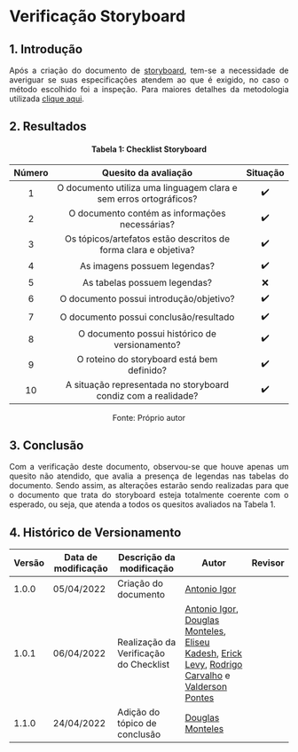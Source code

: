# Verificação Storyboard

## 1. Introdução

<p align='justify'>
  Após a criação do documento de <a href="https://interacao-humano-computador.github.io/2021.2-Prefeitura-Verdelandia/documentos/04-Planejamento-Avaliacao-Storyboard-Analise-tarefas/StoryBoard/Storyboard/">storyboard</a>, tem-se a necessidade de averiguar se suas especificações atendem ao que é exigido, no caso o método escolhido foi a inspeção. Para maiores detalhes da metodologia utilizada <a href="../../Introducao">clique aqui</a>.
</p>


## 2. Resultados

<center>

#### Tabela 1: Checklist Storyboard

| Número | Quesito da avaliação | Situação |
| :----: | :------------------: | :------: |
| 1 | O documento utiliza uma linguagem clara e sem erros ortográficos? | ✔️ |
| 2 | O documento contém as informações necessárias?                    | ✔️ |
| 3 | Os tópicos/artefatos estão descritos de forma clara e objetiva?   | ✔️ |
| 4 | As imagens possuem legendas?                                      | ✔️ |
| 5 | As tabelas possuem legendas?                                      | ❌ |
| 6 | O documento possui introdução/objetivo?                           | ✔️ |
| 7 | O documento possui conclusão/resultado                            | ✔️ |
| 8 | O documento possui histórico de versionamento?                    | ✔️ |
| 9 | O roteino do storyboard está bem definido?                        | ✔️ |
|10 | A situação representada no storyboard condiz com a realidade?     | ✔️ |


<figcaption>Fonte: Próprio autor</figcaption>

</center>

## 3. Conclusão

<p align='justify'>
  Com a verificação deste documento, observou-se que houve apenas um quesito não atendido, que avalia a presença de legendas nas tabelas do documento. Sendo assim, as alterações estarão sendo realizadas para que o documento que trata do storyboard esteja totalmente coerente com o esperado, ou seja, que atenda a todos os quesitos avaliados na Tabela 1.
</p>

## 4. Histórico de Versionamento

|Versão|Data de modificação|Descrição da modificação|Autor|Revisor|
|-|-|-|-|-|
|1.0.0|05/04/2022| Criação do documento | [Antonio Igor](https://github.com/antonioigorcarvalho) |  |
|1.0.1|06/04/2022| Realização da Verificação do Checklist | [Antonio Igor](https://github.com/antonioigorcarvalho), [Douglas Monteles](https://github.com/douglasmonteles), [Eliseu Kadesh](https://github.com/eliseukadesh67), [Erick Levy](https://github.com/ericklevy), [Rodrigo Carvalho](https://github.com/Rocsantos) e  [Valderson Pontes](https://github.com/valdersonjr)||
|1.1.0|24/04/2022| Adição do tópico de conclusão | [Douglas Monteles](https://github.com/douglasmonteles) |  |
